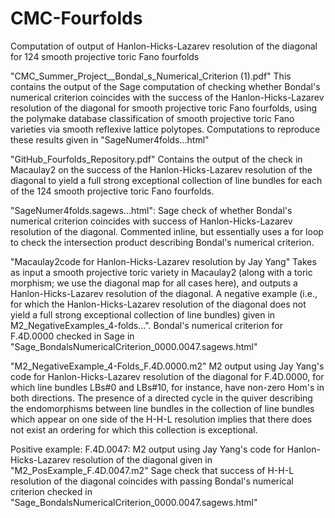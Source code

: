 # CMC-Fourfolds
Computation of output of Hanlon-Hicks-Lazarev resolution of the diagonal for 124 smooth projective toric Fano fourfolds 


"CMC_Summer_Project__Bondal_s_Numerical_Criterion (1).pdf"
This contains the output of the Sage computation of checking whether Bondal's numerical criterion coincides with the success of the Hanlon-Hicks-Lazarev resolution of the diagonal for smooth projective toric Fano fourfolds, using the polymake database classification of smooth projective toric Fano varieties via smooth reflexive lattice polytopes. Computations to reproduce these results given in "SageNumer4folds...html"

"GitHub_Fourfolds_Repository.pdf" Contains the output of the check in Macaulay2 on the success of the Hanlon-Hicks-Lazarev resolution of the diagonal to yield a full strong exceptional collection of line bundles for each of the 124 smooth projective toric Fano fourfolds. 

"SageNumer4folds.sagews...html": Sage check of whether Bondal's numerical criterion coincides with success of Hanlon-Hicks-Lazarev resolution of the diagonal. Commented inline, but essentially uses a for loop to check the intersection product describing Bondal's numerical criterion. 

"Macaulay2code for Hanlon-Hicks-Lazarev resolution by Jay Yang" Takes as input a smooth projective toric variety in Macaulay2 (along with a toric morphism; we use the diagonal map for all cases here), and outputs a Hanlon-Hicks-Lazarev resolution of the diagonal. A negative example (i.e., for which the Hanlon-Hicks-Lazarev resolution of the diagonal does not yield a full strong exceptional collection of line bundles) given in M2_NegativeExamples_4-folds...". Bondal's numerical criterion for F.4D.0000 checked in Sage in "Sage_BondalsNumericalCriterion_0000.0047.sagews.html"


"M2_NegativeExample_4-Folds_F.4D.0000.m2" M2 output using Jay Yang's code for Hanlon-Hicks-Lazarev resolution of the diagonal for F.4D.0000, for which line bundles LBs#0 and LBs#10, for instance, have non-zero Hom's in both directions. The presence of a directed cycle in the quiver describing the endomorphisms between line bundles in the collection of line bundles which appear on one side of the H-H-L resolution implies that there does not exist an ordering for which this collection is exceptional. 


Positive example: F.4D.0047: M2 output using Jay Yang's code for Hanlon-Hicks-Lazarev resolution of the diagonal given in "M2_PosExample_F.4D.0047.m2" Sage check that success of H-H-L resolution of the diagonal coincides with passing Bondal's numerical criterion checked in "Sage_BondalsNumericalCriterion_0000.0047.sagews.html"

